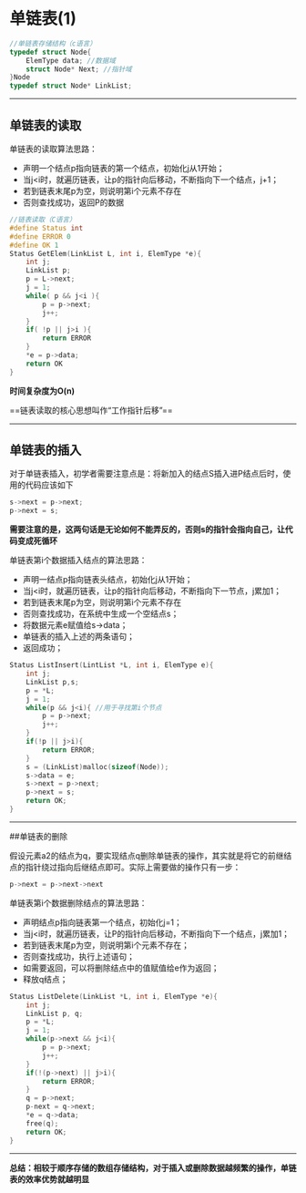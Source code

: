 # 单链表(1)
```c
//单链表存储结构（c语言）
typedef struct Node{
    ElemType data; //数据域
    struct Node* Next; //指针域
}Node
typedef struct Node* LinkList;
```
---

## 单链表的读取

单链表的读取算法思路：
- 声明一个结点p指向链表的第一个结点，初始化j从1开始；
- 当j<i时，就遍历链表，让p的指针向后移动，不断指向下一个结点，j+1；
- 若到链表末尾p为空，则说明第i个元素不存在
- 否则查找成功，返回P的数据

```c
//链表读取（C语言）
#define Status int
#define ERROR 0
#define OK 1
Status GetElem(LinkList L, int i, ElemType *e){
    int j;
    LinkList p;
    p = L->next;
    j = 1;
    while( p && j<i ){
        p = p->next;
        j++;
    }
    if( !p || j>i ){
        return ERROR
    }
    *e = p->data;
    return OK
}
```
**时间复杂度为O(n)**

==链表读取的核心思想叫作“工作指针后移”==

---

## 单链表的插入

对于单链表插入，初学者需要注意点是：将新加入的结点S插入进P结点后时，使用的代码应该如下

```c
s->next = p->next;
p->next = s;
```

**需要注意的是，这两句话是无论如何不能弄反的，否则s的指针会指向自己，让代码变成死循环**

单链表第i个数据插入结点的算法思路：

- 声明一结点p指向链表头结点，初始化j从1开始；
- 当j<i时，就遍历链表，让p的指针向后移动，不断指向下一节点，j累加1；
- 若到链表末尾p为空，则说明第i个元素不存在
- 否则查找成功，在系统中生成一个空结点s；
- 将数据元素e赋值给s->data；
- 单链表的插入上述的两条语句；
- 返回成功；

```c
Status ListInsert(LintList *L, int i, ElemType e){
    int j;
    LinkList p,s;
    p = *L;
    j = 1;
    while(p && j<i){ //用于寻找第i个节点
        p = p->next;
        j++;
    }
    if(!p || j>i){
        return ERROR;
    }
    s = (LinkList)malloc(sizeof(Node));
    s->data = e;
    s->next = p->next;
    p->next = s;
    return OK;
}
```

---

##单链表的删除

假设元素a2的结点为q，要实现结点q删除单链表的操作，其实就是将它的前继结点的指针绕过指向后继结点即可。实际上需要做的操作只有一步：

```c
p->next = p->next->next
```

单链表第i个数据删除结点的算法思路：

- 声明结点p指向链表第一个结点，初始化j=1；
- 当j<i时，就遍历链表，让P的指针向后移动，不断指向下一个结点，j累加1；
- 若到链表末尾p为空，则说明第i个元素不存在；
- 否则查找成功，执行上述语句；
- 如需要返回，可以将删除结点中的值赋值给e作为返回；
- 释放q结点；

```c
Status ListDelete(LinkList *L, int i, ElemType *e){
    int j;
    LinkList p, q;
    p = *L;
    j = 1;
    while(p->next && j<i){
        p = p->next;
        j++;
    }
    if(!(p->next) || j>i){
        return ERROR;
    }
    q = p->next;
    p-next = q->next;
    *e = q->data;
    free(q);
    return OK;
}
```

---

**总结：相较于顺序存储的数组存储结构，对于插入或删除数据越频繁的操作，单链表的效率优势就越明显**

